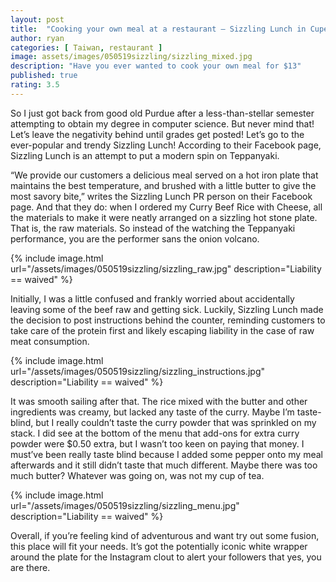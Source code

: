 ```yaml
---
layout: post
title:  "Cooking your own meal at a restaurant – Sizzling Lunch in Cupertino, CA"
author: ryan
categories: [ Taiwan, restaurant ]
image: assets/images/050519sizzling/sizzling_mixed.jpg
description: "Have you ever wanted to cook your own meal for $13"
published: true
rating: 3.5
---
```


So I just got back from good old Purdue after a less-than-stellar semester attempting to obtain my degree in computer science. But never mind that! Let’s leave the negativity behind until grades get posted! Let’s go to the ever-popular and trendy Sizzling Lunch! According to their Facebook page, Sizzling Lunch is an attempt to put a modern spin on Teppanyaki.

“We provide our customers a delicious meal served on a hot iron plate that maintains the best temperature, and brushed with a little butter to give the most savory bite,” writes the Sizzling Lunch PR person on their Facebook page. And that they do: when I ordered my Curry Beef Rice with Cheese, all the materials to make it were neatly arranged on a sizzling hot stone plate. That is, the raw materials. So instead of the watching the Teppanyaki performance, you are the performer sans the onion volcano.

{% include image.html url="/assets/images/050519sizzling/sizzling_raw.jpg" description="Liability == waived" %}

Initially, I was a little confused and frankly worried about accidentally leaving some of the beef raw and getting sick. Luckily, Sizzling Lunch made the decision to post instructions behind the counter, reminding customers to take care of the protein first and likely escaping liability in the case of raw meat consumption.	

{% include image.html url="/assets/images/050519sizzling/sizzling_instructions.jpg" description="Liability == waived" %}

It was smooth sailing after that. The rice mixed with the butter and other ingredients was creamy, but lacked any taste of the curry. Maybe I’m taste-blind, but I really couldn’t taste the curry powder that was sprinkled on my stack. I did see at the bottom of the menu that add-ons for extra curry powder were $0.50 extra, but I wasn’t too keen on paying that money. I must’ve been really taste blind because I added some pepper onto my meal afterwards and it still didn’t taste that much different. Maybe there was too much butter? Whatever was going on, was not my cup of tea.

{% include image.html url="/assets/images/050519sizzling/sizzling_menu.jpg" description="Liability == waived" %}

Overall, if you’re feeling kind of adventurous and want try out some fusion, this place will fit your needs. It’s got the potentially iconic white wrapper around the plate for the Instagram clout to alert your followers that yes, you are there.

